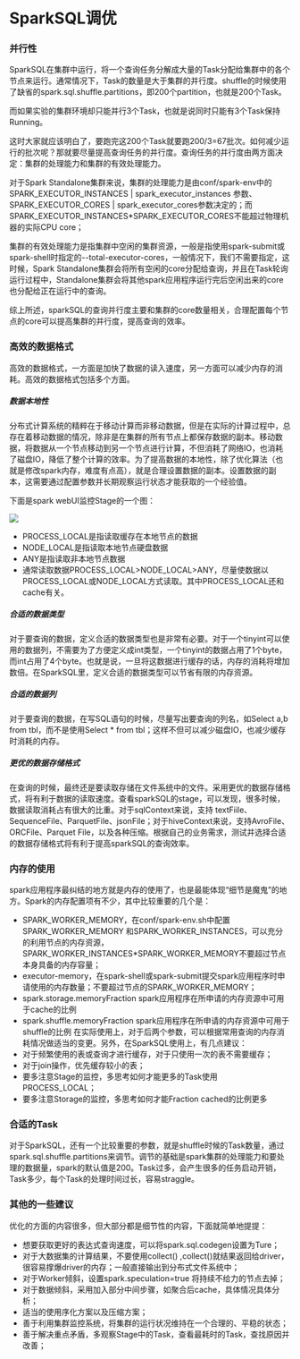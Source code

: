 # SparkSQL调优

### 并行性
SparkSQL在集群中运行，将一个查询任务分解成大量的Task分配给集群中的各个节点来运行。通常情况下，Task的数量是大于集群的并行度。shuffle的时候使用了缺省的spark.sql.shuffle.partitions，即200个partition，也就是200个Task。

而如果实验的集群环境却只能并行3个Task，也就是说同时只能有3个Task保持Running。

这时大家就应该明白了，要跑完这200个Task就要跑200/3=67批次。如何减少运行的批次呢？那就要尽量提高查询任务的并行度。查询任务的并行度由两方面决定：集群的处理能力和集群的有效处理能力。

对于Spark Standalone集群来说，集群的处理能力是由conf/spark-env中的SPARK\_EXECUTOR\_INSTANCES | spark\_executor\_instances 参数、SPARK\_EXECUTOR\_CORES | spark\_executor\_cores参数决定的；而SPARK\_EXECUTOR\_INSTANCES\*SPARK\_EXECUTOR\_CORES不能超过物理机器的实际CPU core；

集群的有效处理能力是指集群中空闲的集群资源，一般是指使用spark-submit或spark-shell时指定的--total-executor-cores，一般情况下，我们不需要指定，这时候，Spark Standalone集群会将所有空闲的core分配给查询，并且在Task轮询运行过程中，Standalone集群会将其他spark应用程序运行完后空闲出来的core也分配给正在运行中的查询。

综上所述，sparkSQL的查询并行度主要和集群的core数量相关，合理配置每个节点的core可以提高集群的并行度，提高查询的效率。

### 高效的数据格式
高效的数据格式，一方面是加快了数据的读入速度，另一方面可以减少内存的消耗。高效的数据格式包括多个方面。

##### 数据本地性
分布式计算系统的精粹在于移动计算而非移动数据，但是在实际的计算过程中，总存在着移动数据的情况，除非是在集群的所有节点上都保存数据的副本。移动数据，将数据从一个节点移动到另一个节点进行计算，不但消耗了网络IO，也消耗了磁盘IO，降低了整个计算的效率。为了提高数据的本地性，除了优化算法（也就是修改spark内存，难度有点高），就是合理设置数据的副本。设置数据的副本，这需要通过配置参数并长期观察运行状态才能获取的一个经验值。

下面是spark webUI监控Stage的一个图：

![](/images/webui.png)

* PROCESS_LOCAL是指读取缓存在本地节点的数据
* NODE_LOCAL是指读取本地节点硬盘数据
* ANY是指读取非本地节点数据
* 通常读取数据PROCESS\_LOCAL>NODE\_LOCAL>ANY，尽量使数据以PROCESS\_LOCAL或NODE\_LOCAL方式读取。其中PROCESS_LOCAL还和cache有关。

##### 合适的数据类型
对于要查询的数据，定义合适的数据类型也是非常有必要。对于一个tinyint可以使用的数据列，不需要为了方便定义成int类型，一个tinyint的数据占用了1个byte，而int占用了4个byte。也就是说，一旦将这数据进行缓存的话，内存的消耗将增加数倍。在SparkSQL里，定义合适的数据类型可以节省有限的内存资源。

##### 合适的数据列
对于要查询的数据，在写SQL语句的时候，尽量写出要查询的列名，如Select a,b from tbl，而不是使用Select * from tbl；这样不但可以减少磁盘IO，也减少缓存时消耗的内存。

##### 更优的数据存储格式
在查询的时候，最终还是要读取存储在文件系统中的文件。采用更优的数据存储格式，将有利于数据的读取速度。查看sparkSQL的stage，可以发现，很多时候，数据读取消耗占有很大的比重。对于sqlContext来说，支持 textFiile、SequenceFile、ParquetFile、jsonFile；对于hiveContext来说，支持AvroFile、ORCFile、Parquet File，以及各种压缩。根据自己的业务需求，测试并选择合适的数据存储格式将有利于提高sparkSQL的查询效率。

### 内存的使用
spark应用程序最纠结的地方就是内存的使用了，也是最能体现“细节是魔鬼”的地方。Spark的内存配置项有不少，其中比较重要的几个是：
* SPARK\_WORKER\_MEMORY，在conf/spark-env.sh中配置SPARK\_WORKER\_MEMORY 和SPARK\_WORKER\_INSTANCES，可以充分的利用节点的内存资源，SPARK\_WORKER\_INSTANCES\*SPARK\_WORKER_MEMORY不要超过节点本身具备的内存容量；
* executor-memory，在spark-shell或spark-submit提交spark应用程序时申请使用的内存数量；不要超过节点的SPARK\_WORKER\_MEMORY；
* spark.storage.memoryFraction spark应用程序在所申请的内存资源中可用于cache的比例
* spark.shuffle.memoryFraction spark应用程序在所申请的内存资源中可用于shuffle的比例
在实际使用上，对于后两个参数，可以根据常用查询的内存消耗情况做适当的变更。另外，在SparkSQL使用上，有几点建议：
* 对于频繁使用的表或查询才进行缓存，对于只使用一次的表不需要缓存；
* 对于join操作，优先缓存较小的表；
* 要多注意Stage的监控，多思考如何才能更多的Task使用PROCESS_LOCAL；
* 要多注意Storage的监控，多思考如何才能Fraction cached的比例更多


### 合适的Task
对于SparkSQL，还有一个比较重要的参数，就是shuffle时候的Task数量，通过spark.sql.shuffle.partitions来调节。调节的基础是spark集群的处理能力和要处理的数据量，spark的默认值是200。Task过多，会产生很多的任务启动开销，Task多少，每个Task的处理时间过长，容易straggle。

### 其他的一些建议
  优化的方面的内容很多，但大部分都是细节性的内容，下面就简单地提提：
* 想要获取更好的表达式查询速度，可以将spark.sql.codegen设置为Ture；
* 对于大数据集的计算结果，不要使用collect() ,collect()就结果返回给driver，很容易撑爆driver的内存；一般直接输出到分布式文件系统中；
* 对于Worker倾斜，设置spark.speculation=true 将持续不给力的节点去掉；
* 对于数据倾斜，采用加入部分中间步骤，如聚合后cache，具体情况具体分析；
* 适当的使用序化方案以及压缩方案；
* 善于利用集群监控系统，将集群的运行状况维持在一个合理的、平稳的状态；
* 善于解决重点矛盾，多观察Stage中的Task，查看最耗时的Task，查找原因并改善；
